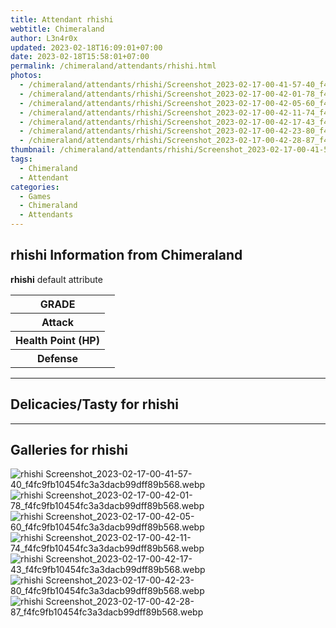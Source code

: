```yaml
---
title: Attendant rhishi
webtitle: Chimeraland
author: L3n4r0x
updated: 2023-02-18T16:09:01+07:00
date: 2023-02-18T15:58:01+07:00
permalink: /chimeraland/attendants/rhishi.html
photos:
  - /chimeraland/attendants/rhishi/Screenshot_2023-02-17-00-41-57-40_f4fc9fb10454fc3a3dacb99dff89b568.webp
  - /chimeraland/attendants/rhishi/Screenshot_2023-02-17-00-42-01-78_f4fc9fb10454fc3a3dacb99dff89b568.webp
  - /chimeraland/attendants/rhishi/Screenshot_2023-02-17-00-42-05-60_f4fc9fb10454fc3a3dacb99dff89b568.webp
  - /chimeraland/attendants/rhishi/Screenshot_2023-02-17-00-42-11-74_f4fc9fb10454fc3a3dacb99dff89b568.webp
  - /chimeraland/attendants/rhishi/Screenshot_2023-02-17-00-42-17-43_f4fc9fb10454fc3a3dacb99dff89b568.webp
  - /chimeraland/attendants/rhishi/Screenshot_2023-02-17-00-42-23-80_f4fc9fb10454fc3a3dacb99dff89b568.webp
  - /chimeraland/attendants/rhishi/Screenshot_2023-02-17-00-42-28-87_f4fc9fb10454fc3a3dacb99dff89b568.webp
thumbnail: /chimeraland/attendants/rhishi/Screenshot_2023-02-17-00-41-57-40_f4fc9fb10454fc3a3dacb99dff89b568.webp
tags:
  - Chimeraland
  - Attendant
categories:
  - Games
  - Chimeraland
  - Attendants
---
```


<section id="bootstrap-wrapper"><link rel="stylesheet" href="https://rawcdn.githack.com/dimaslanjaka/Web-Manajemen/0c3b5aa1813bd4abcd2c11bf3e37928b15c28664/css/bootstrap-5-3-0-alpha3-wrapper.css"/><h2>rhishi Information from Chimeraland</h2><p><b>rhishi</b> default attribute <table><tr><th>GRADE</th><td></td></tr><tr><th>Attack</th><td></td></tr><tr><th>Health Point (HP)</th><td></td></tr><tr><th>Defense</th><td></td></tr></table></p><hr/><h2>Delicacies/Tasty for rhishi</h2><hr/><div id="gallery"><h2>Galleries for rhishi</h2><div class="row"><div class="col-lg-6 col-12"><img src="/chimeraland/attendants/rhishi/Screenshot_2023-02-17-00-41-57-40_f4fc9fb10454fc3a3dacb99dff89b568.webp" alt="rhishi Screenshot_2023-02-17-00-41-57-40_f4fc9fb10454fc3a3dacb99dff89b568.webp"/></div><div class="col-lg-6 col-12"><img src="/chimeraland/attendants/rhishi/Screenshot_2023-02-17-00-42-01-78_f4fc9fb10454fc3a3dacb99dff89b568.webp" alt="rhishi Screenshot_2023-02-17-00-42-01-78_f4fc9fb10454fc3a3dacb99dff89b568.webp"/></div><div class="col-lg-6 col-12"><img src="/chimeraland/attendants/rhishi/Screenshot_2023-02-17-00-42-05-60_f4fc9fb10454fc3a3dacb99dff89b568.webp" alt="rhishi Screenshot_2023-02-17-00-42-05-60_f4fc9fb10454fc3a3dacb99dff89b568.webp"/></div><div class="col-lg-6 col-12"><img src="/chimeraland/attendants/rhishi/Screenshot_2023-02-17-00-42-11-74_f4fc9fb10454fc3a3dacb99dff89b568.webp" alt="rhishi Screenshot_2023-02-17-00-42-11-74_f4fc9fb10454fc3a3dacb99dff89b568.webp"/></div><div class="col-lg-6 col-12"><img src="/chimeraland/attendants/rhishi/Screenshot_2023-02-17-00-42-17-43_f4fc9fb10454fc3a3dacb99dff89b568.webp" alt="rhishi Screenshot_2023-02-17-00-42-17-43_f4fc9fb10454fc3a3dacb99dff89b568.webp"/></div><div class="col-lg-6 col-12"><img src="/chimeraland/attendants/rhishi/Screenshot_2023-02-17-00-42-23-80_f4fc9fb10454fc3a3dacb99dff89b568.webp" alt="rhishi Screenshot_2023-02-17-00-42-23-80_f4fc9fb10454fc3a3dacb99dff89b568.webp"/></div><div class="col-lg-6 col-12"><img src="/chimeraland/attendants/rhishi/Screenshot_2023-02-17-00-42-28-87_f4fc9fb10454fc3a3dacb99dff89b568.webp" alt="rhishi Screenshot_2023-02-17-00-42-28-87_f4fc9fb10454fc3a3dacb99dff89b568.webp"/></div></div></div></section>